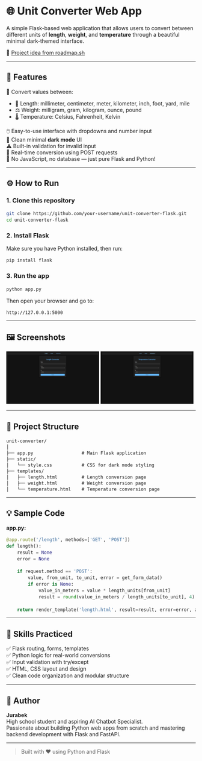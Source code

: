 # 🌐 Unit Converter Web App

A simple Flask-based web application that allows users to convert between different units of **length**, **weight**, and **temperature** through a beautiful minimal dark-themed interface.

📌 [Project idea from roadmap.sh](https://roadmap.sh/projects/unit-converter)

---

## 🚀 Features

🔁 Convert values between:
- 📏 Length: millimeter, centimeter, meter, kilometer, inch, foot, yard, mile  
- ⚖️ Weight: milligram, gram, kilogram, ounce, pound  
- 🌡️ Temperature: Celsius, Fahrenheit, Kelvin

🖱️ Easy-to-use interface with dropdowns and number input  
🎨 Clean minimal **dark mode** UI  
⚠️ Built-in validation for invalid input  
🔁 Real-time conversion using POST requests  
🧠 No JavaScript, no database — just pure Flask and Python!

---

## ⚙️ How to Run

### 1. Clone this repository

```bash
git clone https://github.com/your-username/unit-converter-flask.git
cd unit-converter-flask
```

### 2. Install Flask

Make sure you have Python installed, then run:

```bash
pip install flask
```

### 3. Run the app

```bash
python app.py
```

Then open your browser and go to:

```
http://127.0.0.1:5000
```

---

## 🖼️ Screenshots

<img src="screenshots/length.png" width="49%"/> <img src="screenshots/temperature.png" width="49%"/>

---

## 📁 Project Structure

```
unit-converter/
│
├── app.py                  # Main Flask application
├── static/
│   └── style.css           # CSS for dark mode styling
├── templates/
│   ├── length.html         # Length conversion page
│   ├── weight.html         # Weight conversion page
│   └── temperature.html    # Temperature conversion page
```

---

## 💡 Sample Code

**app.py:**
```python
@app.route('/length', methods=['GET', 'POST'])
def length():
    result = None
    error = None

    if request.method == 'POST':
        value, from_unit, to_unit, error = get_form_data()
        if error is None:
            value_in_meters = value * length_units[from_unit]
            result = round(value_in_meters / length_units[to_unit], 4)

    return render_template('length.html', result=result, error=error, active='length')
```

---

## 🧠 Skills Practiced

✅ Flask routing, forms, templates  
✅ Python logic for real-world conversions  
✅ Input validation with try/except  
✅ HTML, CSS layout and design  
✅ Clean code organization and modular structure

---

## 👤 Author

**Jurabek**  
High school student and aspiring AI Chatbot Specialist.  
Passionate about building Python web apps from scratch and mastering backend development with Flask and FastAPI.

---

> Built with ❤️ using Python and Flask
